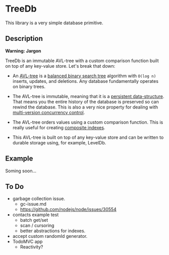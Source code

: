 # TreeDb

This library is a very simple database primitive.

## Description

**Warning: Jargon**

TreeDb is an immutable AVL-tree with a custom comparison function built on top of any key-value store. Let's break that down:

- An [AVL-tree](https://en.wikipedia.org/wiki/AVL_tree) is a [balanced binary search tree](https://en.wikipedia.org/wiki/Self-balancing_binary_search_tree) algorithm with `O(log n)` inserts, updates, and deletions. Any database fundamentally operates on binary trees.

- The AVL-tree is immutable, meaning that it is a [persistent data-structure](https://en.wikipedia.org/wiki/Persistent_data_structure). That means you the entire history of the database is preserved so can rewind the database. This is also a very nice property for dealing with [multi-version concurrency control](https://en.wikipedia.org/wiki/Multiversion_concurrency_control).

- The AVL-tree orders values using a custom comparison function. This is really useful for creating [composite indexes](https://en.wikipedia.org/wiki/Composite_index_(database)).

- This AVL-tree is built on top of any key-value store and can be written to durable storage using, for example, LevelDb.

## Example

Soming soon...

## To Do

- garbage collection issue.
  - gc-issue.md
  - https://github.com/nodejs/node/issues/30554
- contacts example test
  - batch get/set
  - scan / cursoring
  - better abstractions for indexes.
- accept custom randomId generator.
- TodoMVC app
  - Reactivity?